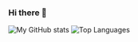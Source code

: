### Hi there 👋
![My GitHub stats](https://github-readme-stats.vercel.app/api?username=richaard5&show_icons=true&theme=gotham)
![Top Languages](https://github-readme-stats.vercel.app/api/top-langs/?username=richaard5&layout=compact&theme=gotham)
